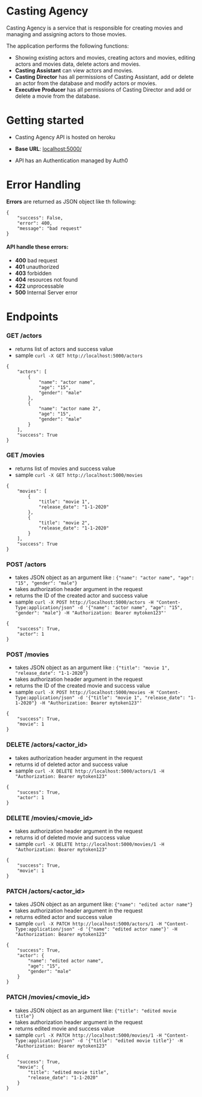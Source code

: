# Casting Agency

Casting Agency is a service that is responsible for creating movies and managing and assigning actors to those movies.

The application performs the following functions:
- Showing existing actors and movies, creating actors and movies, editing actors and movies data, delete actors and movies.
- **Casting Assistant** can view actors and movies.
- **Casting Director** has all permissions of Casting Assistant, add or delete an actor from the database and modify actors or movies.
- **Executive Producer** has all permissions of Casting Director and add or delete a movie from the database.

# Getting started

- Casting Agency API is hosted on heroku
- **Base URL**: [localhost:5000/](http://localhost:5000/)

- API has an Authentication managed by Auth0

# Error Handling

**Errors** are returned as JSON object like th following:

```
{
    "success": False,
    "error": 400,
    "message": "bad request"
}
```
#### API handle these errors:
- **400** bad request
- **401** unauthorized
- **403** forbidden
- **404** resources not found
- **422** unprocessable
- **500** Internal Server error

# Endpoints

### GET /actors

- returns list of actors and success value
- sample `curl -X GET http://localhost:5000/actors`

```
{
    "actors": [
        {
            "name": "actor name",
            "age": "15",
            "gender": "male"
        }, 
        {
            "name": "actor name 2",
            "age": "15",
            "gender": "male"
        }
    ], 
    "success": True
}
```


### GET /movies
- returns list of movies and success value
- sample `curl -X GET http://localhost:5000/movies`

```
{
    "movies": [
        {
            "title": "movie 1",
            "release_date": "1-1-2020"
        }, 
        {
            "title": "movie 2",
            "release_date": "1-1-2020"
        }
    ], 
    "success": True
}
```


### POST /actors
- takes JSON object as an argument like : `{"name": "actor name", "age": "15", "gender": "male"}`
- takes authorization header argument in the request
- returns the ID of the created actor and success value
- sample `curl -X POST http://localhost:5000/actors -H "Content-Type:application/json" -d '{"name": "actor name", "age": "15", "gender": "male"} -H "Authorization: Bearer mytoken123"'`

```
{
    "success": True,
    "actor": 1
}
```



### POST /movies
- takes JSON object as an argument like : `{"title": "movie 1", "release_date": "1-1-2020"}`
- takes authorization header argument in the request
- returns the ID of the created movie and success value
- sample `curl -X POST http://localhost:5000/movies -H "Content-Type:application/json" -d '{"title": "movie 1", "release_date": "1-1-2020"} -H "Authorization: Bearer mytoken123"'`

```
{
    "success": True,
    "movie": 1
}
```


### DELETE /actors/<actor_id>
- takes authorization header argument in the request
- returns id of deleted actor and success value
- sample `curl -X DELETE http://localhost:5000/actors/1 -H "Authorization: Bearer mytoken123"`

```
{
    "success": True,
    "actor": 1
}
```


### DELETE /movies/<movie_id>
- takes authorization header argument in the request
- returns id of deleted movie and success value
- sample `curl -X DELETE http://localhost:5000/movies/1 -H "Authorization: Bearer mytoken123"`

```
{
    "success": True,
    "movie": 1
}
```


### PATCH /actors/<actor_id>
- takes JSON object as an argument like: `{"name": "edited actor name"}`
- takes authorization header argument in the request
- returns edited actor and success value
- sample `curl -X PATCH http://localhost:5000/actors/1 -H "Content-Type:application/json" -d '{"name": "edited actor name"}' -H "Authorization: Bearer mytoken123"`

```
{
    "success": True,
    "actor": {
        "name": "edited actor name",
        "age": "15",
        "gender": "male"
    }
}
```


### PATCH /movies/<movie_id>
- takes JSON object as an argument like: `{"title": "edited movie title"}`
- takes authorization header argument in the request
- returns edited movie and success value
- sample `curl -X PATCH http://localhost:5000/movies/1 -H "Content-Type:application/json" -d '{"title": "edited movie title"}' -H "Authorization: Bearer mytoken123"`

```
{
    "success": True,
    "movie": {
        "title": "edited movie title",
        "release_date": "1-1-2020"
    }
}
```
